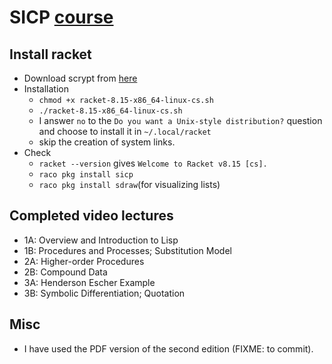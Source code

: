 # SICP [course](https://ocw.mit.edu/courses/6-001-structure-and-interpretation-of-computer-programs-spring-2005)

## Install racket

+ Download scrypt from [here](https://download.racket-lang.org)
+ Installation
  + `chmod +x racket-8.15-x86_64-linux-cs.sh`
  + `./racket-8.15-x86_64-linux-cs.sh`
  + I answer `no` to the `Do you want a Unix-style distribution?` question and choose to
    install it in `~/.local/racket`
  + skip the creation of system links.
+ Check
  + `racket --version` gives `Welcome to Racket v8.15 [cs].`
  + `raco pkg install sicp`
  + `raco pkg install sdraw`(for visualizing lists)

## Completed video lectures

+ 1A: Overview and Introduction to Lisp
+ 1B: Procedures and Processes; Substitution Model
+ 2A: Higher-order Procedures
+ 2B: Compound Data
+ 3A: Henderson Escher Example
+ 3B: Symbolic Differentiation; Quotation

## Misc

+ I have used the PDF version of the second edition (FIXME: to commit).

